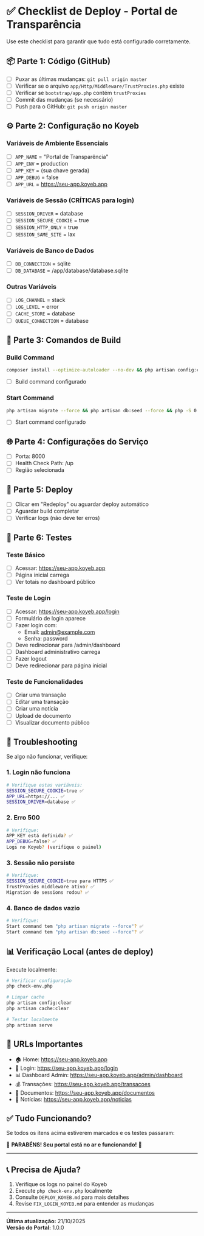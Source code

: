 # ✅ Checklist de Deploy - Portal de Transparência

Use este checklist para garantir que tudo está configurado corretamente.

## 📦 Parte 1: Código (GitHub)

- [ ] Puxar as últimas mudanças: `git pull origin master`
- [ ] Verificar se o arquivo `app/Http/Middleware/TrustProxies.php` existe
- [ ] Verificar se `bootstrap/app.php` contém `trustProxies`
- [ ] Commit das mudanças (se necessário)
- [ ] Push para o GitHub: `git push origin master`

## ⚙️ Parte 2: Configuração no Koyeb

### Variáveis de Ambiente Essenciais

- [ ] `APP_NAME` = "Portal de Transparência"
- [ ] `APP_ENV` = production
- [ ] `APP_KEY` = (sua chave gerada)
- [ ] `APP_DEBUG` = false
- [ ] `APP_URL` = https://seu-app.koyeb.app

### Variáveis de Sessão (CRÍTICAS para login)

- [ ] `SESSION_DRIVER` = database
- [ ] `SESSION_SECURE_COOKIE` = true
- [ ] `SESSION_HTTP_ONLY` = true
- [ ] `SESSION_SAME_SITE` = lax

### Variáveis de Banco de Dados

- [ ] `DB_CONNECTION` = sqlite
- [ ] `DB_DATABASE` = /app/database/database.sqlite

### Outras Variáveis

- [ ] `LOG_CHANNEL` = stack
- [ ] `LOG_LEVEL` = error
- [ ] `CACHE_STORE` = database
- [ ] `QUEUE_CONNECTION` = database

## 🔨 Parte 3: Comandos de Build

### Build Command

```bash
composer install --optimize-autoloader --no-dev && php artisan config:cache && php artisan route:cache && php artisan view:cache
```

- [ ] Build command configurado

### Start Command

```bash
php artisan migrate --force && php artisan db:seed --force && php -S 0.0.0.0:8000 -t public
```

- [ ] Start command configurado

## 🌐 Parte 4: Configurações do Serviço

- [ ] Porta: 8000
- [ ] Health Check Path: /up
- [ ] Região selecionada

## 🚀 Parte 5: Deploy

- [ ] Clicar em "Redeploy" ou aguardar deploy automático
- [ ] Aguardar build completar
- [ ] Verificar logs (não deve ter erros)

## 🧪 Parte 6: Testes

### Teste Básico
- [ ] Acessar: https://seu-app.koyeb.app
- [ ] Página inicial carrega
- [ ] Ver totais no dashboard público

### Teste de Login
- [ ] Acessar: https://seu-app.koyeb.app/login
- [ ] Formulário de login aparece
- [ ] Fazer login com:
  - Email: admin@example.com
  - Senha: password
- [ ] Deve redirecionar para /admin/dashboard
- [ ] Dashboard administrativo carrega
- [ ] Fazer logout
- [ ] Deve redirecionar para página inicial

### Teste de Funcionalidades
- [ ] Criar uma transação
- [ ] Editar uma transação
- [ ] Criar uma notícia
- [ ] Upload de documento
- [ ] Visualizar documento público

## 🐛 Troubleshooting

Se algo não funcionar, verifique:

### 1. Login não funciona

```bash
# Verifique estas variáveis:
SESSION_SECURE_COOKIE=true ✅
APP_URL=https://... ✅
SESSION_DRIVER=database ✅
```

### 2. Erro 500

```bash
# Verifique:
APP_KEY está definida? ✅
APP_DEBUG=false? ✅
Logs no Koyeb? (verifique o painel)
```

### 3. Sessão não persiste

```bash
# Verifique:
SESSION_SECURE_COOKIE=true para HTTPS ✅
TrustProxies middleware ativo? ✅
Migration de sessions rodou? ✅
```

### 4. Banco de dados vazio

```bash
# Verifique:
Start command tem "php artisan migrate --force"? ✅
Start command tem "php artisan db:seed --force"? ✅
```

## 📊 Verificação Local (antes de deploy)

Execute localmente:

```bash
# Verificar configuração
php check-env.php

# Limpar cache
php artisan config:clear
php artisan cache:clear

# Testar localmente
php artisan serve
```

## 📱 URLs Importantes

- 🏠 Home: https://seu-app.koyeb.app
- 🔐 Login: https://seu-app.koyeb.app/login
- 📊 Dashboard Admin: https://seu-app.koyeb.app/admin/dashboard
- 💰 Transações: https://seu-app.koyeb.app/transacoes
- 📄 Documentos: https://seu-app.koyeb.app/documentos
- 📰 Notícias: https://seu-app.koyeb.app/noticias

## ✅ Tudo Funcionando?

Se todos os itens acima estiverem marcados e os testes passaram:

🎉 **PARABÉNS! Seu portal está no ar e funcionando!** 🎉

---

## 📞 Precisa de Ajuda?

1. Verifique os logs no painel do Koyeb
2. Execute `php check-env.php` localmente
3. Consulte `DEPLOY_KOYEB.md` para mais detalhes
4. Revise `FIX_LOGIN_KOYEB.md` para entender as mudanças

---

**Última atualização:** 21/10/2025  
**Versão do Portal:** 1.0.0
